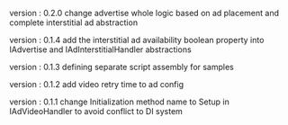   version : 0.2.0
  change advertise whole logic based on ad placement and complete interstitial ad abstraction

  version : 0.1.4
  add the interstitial ad availability boolean property into IAdvertise and IAdInterstitialHandler abstractions

  version : 0.1.3
  defining separate script assembly for samples

  version : 0.1.2
  add video retry time to ad config

  version : 0.1.1
  change Initialization method name to Setup in IAdVideoHandler to avoid conflict to DI system